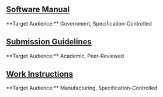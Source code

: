 <h2><a href="./pdfs/SM5912 Thelaron Software Manual.pdf">Software Manual</a></h2>
  **Target Audience:** Government, Specification-Controlled
<h2><a href="https://journals.plos.org/plosone/s/latex">Submission Guidelines</a></h2>
  **Target Audience:** Academic, Peer-Reviewed
<h2><a href="./pdfs/WI3652 Work Instructions for Turbine Engine Assembly.pdf">Work Instructions</a></h2>
  **Target Audience:** Manufacturing, Specification-Controlled
